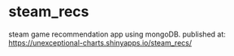# steam_recs
steam game recommendation app using mongoDB. published at: https://unexceptional-charts.shinyapps.io/steam_recs/
